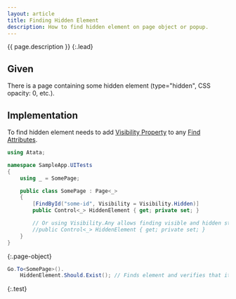 ```yaml
---
layout: article
title: Finding Hidden Element
description: How to find hidden element on page object or popup.
---
```


{{ page.description }}
{:.lead}

## Given

There is a page containing some hidden element (type="hidden", CSS opacity: 0, etc.).

## Implementation

To find hidden element needs to add [Visibility Property](https://atata.io/control-search/#visibility) to any [Find Attributes](https://atata.io/control-search/#find-attributes).

```cs
using Atata;

namespace SampleApp.UITests
{
    using _ = SomePage;

    public class SomePage : Page<_>
    {
        [FindById("some-id", Visibility = Visibility.Hidden)]
        public Control<_> HiddenElement { get; private set; }

        // Or using Visibility.Any allows finding visible and hidden states of the element at the same time:
        //public Control<_> HiddenElement { get; private set; }
    }
}
```
{:.page-object}

```cs
Go.To<SomePage>().
    HiddenElement.Should.Exist(); // Finds element and verifies that it exists on the DOM of the page.
```
{:.test}